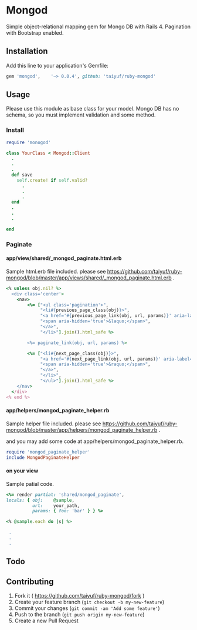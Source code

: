 # Mongod

Simple object-relational mapping gem for Mongo DB with Rails 4.
Pagination with Bootstrap enabled.

## Installation

Add this line to your application's Gemfile:

```ruby
gem 'mongod',    '~> 0.0.4', github: 'taiyuf/ruby-mongod'
```

## Usage

Please use this module as base class for your model.
Mongo DB has no schema, so you must implement validation and some method.


### Install

```ruby
require 'monogod'

class YourClass < Mongod::Client
  .
  .
  .
  def save
    self.create! if self.valid?
      .
      .
      .
  end
  .
  .
  .

end
```

### Paginate

#### app/view/shared/_mongod_paginate.html.erb

Sample html.erb file included. please see https://github.com/taiyuf/ruby-mongod/blob/master/app/views/shared/_mongod_paginate.html.erb .

```ruby
<% unless obj.nil? %>
  <div class='center'>
    <nav>
        <%= ["<ul class='pagination'>",
             "<li#{previous_page_class(obj)}>",
             "<a href='#{previous_page_link(obj, url, params)}' aria-label='Previous'>",
             "<span aria-hidden='true'>&laquo;</span>",
             "</a>",
             "</li>"].join().html_safe %>

        <%= paginate_link(obj, url, params) %>

        <%= ["<li#{next_page_class(obj)}>",
             "<a href='#{next_page_link(obj, url, params)}' aria-label='Next'>",
             "<span aria-hidden='true'>&raquo;</span>",
             "</a>",
             "</li>",
             "</ul>"].join().html_safe %>
    </nav>
  </div>
<% end %>
```

#### app/helpers/mongod_paginate_helper.rb

Sample helper file included. please see https://github.com/taiyuf/ruby-mongod/blob/master/app/helpers/mongod_paginate_helper.rb .

and you may add some code at app/helpers/mongod_paginate_helper.rb.

```ruby
require 'mongod_paginate_helper'
include MongodPaginateHelper
```

#### on your view

Sample patial code.

```ruby
<%= render partial: 'shared/mongod_paginate',
locals: { obj:    @sample,
          url:    your_path,
          params: { foo: 'bar' } } %>

<% @sample.each do |s| %>

 .
 .
 .

```

## Todo


## Contributing

1. Fork it ( https://github.com/taiyuf/ruby-mongod/fork )
2. Create your feature branch (`git checkout -b my-new-feature`)
3. Commit your changes (`git commit -am 'Add some feature'`)
4. Push to the branch (`git push origin my-new-feature`)
5. Create a new Pull Request
